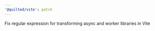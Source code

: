 ```yaml
---
'@quilted/vite': patch
---
```


Fix regular expression for transforming async and worker libraries in Vite
